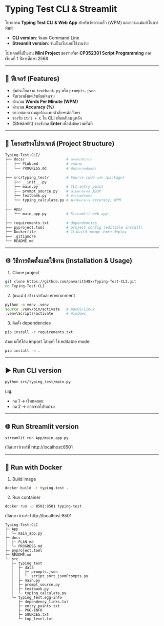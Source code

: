 # Typing Test CLI & Streamlit

โปรแกรม **Typing Test CLI & Web App** สำหรับวัดความเร็ว (WPM) และความแม่นยำในการพิมพ์  
- **CLI version**: รันบน Command Line  
- **Streamlit version**: รันเป็นเว็บแอปใช้งานง่าย  

โปรเจกต์นี้เป็นงาน **Mini Project** ของรายวิชา **CP352301 Script Programming** ภาคเรียนที่ 1 ปีการศึกษา 2568  

---

## 📌 ฟีเจอร์ (Features)
- สุ่มประโยคจาก `textbank.py` หรือ `prompts.json`
- จับเวลาตั้งแต่เริ่มพิมพ์จนจบ
- คำนวณ **Words Per Minute (WPM)**
- คำนวณ **Accuracy (%)**
- ตรวจสอบความถูกต้องแบบตัวอักษรต่ออักษร
- รองรับ `Ctrl + C` ใน CLI เพื่อกลับเมนูหลัก
- (Streamlit) รองรับกด **Enter** เพื่อส่งข้อความทันที  

---

## 📂 โครงสร้างโปรเจกต์ (Project Structure)

```bash
Typing-Test-CLI/
├── docs/                   # เอกสารประกอบ
│   ├── PLAN.md             # แผนงาน
│   └── PROGRESS.md         # บันทึกความคืบหน้า
│
├── src/typing_test/        # Source code หลัก (package)
│   ├── __init__.py
│   ├── main.py             # CLI entry point
│   ├── prompt_source.py    # ดึงข้อความจาก JSON
│   ├── textbank.py         # ข้อความตัวอย่าง
│   └── typing_calculate.py # ฟังก์ชันคำนวณ accuracy, WPM
│
├── App/
│   └── main_app.py         # Streamlit web app
│
├── requirements.txt        # dependencies
├── pyproject.toml          # project config (editable install)
├── Dockerfile              # ใช้ build image สำหรับ deploy
├── .gitignore
└── README.md
```

---

## ⚙️ วิธีการติดตั้งและใช้งาน (Installation & Usage)
1. Clone project
```bash
git clone https://github.com/pavarit548x/Typing-Test-CLI.git
cd Typing-Test-CLI
```
2. (แนะนำ) สร้าง virtual environment
```bash
python -m venv .venv
source .venv/bin/activate   # macOS/Linux
.venv\Scripts\activate      # Windows
```
3. ติดตั้ง dependencies
```bash
pip install -r requirements.txt
```
ถ้าอยากให้โค้ด import ได้ทุกที่ ใช้ editable mode:
```bash
pip install -e .
```

---

## ▶️ Run CLI version
```bash
python src/typing_test/main.py
```
เมนู:

* กด 1 → เริ่มทดสอบ
* กด 2 → ออกจากโปรแกรม

---

## 🌐 Run Streamlit version
```bash
streamlit run App/main_app.py
```
เปิดเบราว์เซอร์ที่ http://localhost:8501

---

## 🐳 Run with Docker
1. Build image
```bash
docker build -t typing-test .
```
2. Run container
```bash
docker run -p 8501:8501 typing-test
```
เปิดเบราว์เซอร์: http://localhost:8501

```
Typing-Test-CLI
├─ App
│  └─ main_app.py
├─ docs
│  ├─ PLAN.md
│  └─ PROGRESS.md
├─ pyproject.toml
├─ README.md
└─ src
   ├─ typing_test
   │  ├─ data
   │  │  ├─ prompts.json
   │  │  └─ script_sort_jsonPrompts.py
   │  ├─ main.py
   │  ├─ prompt_source.py
   │  ├─ textbank.py
   │  └─ typing_calculate.py
   └─ typing_test.egg-info
      ├─ dependency_links.txt
      ├─ entry_points.txt
      ├─ PKG-INFO
      ├─ SOURCES.txt
      └─ top_level.txt

```